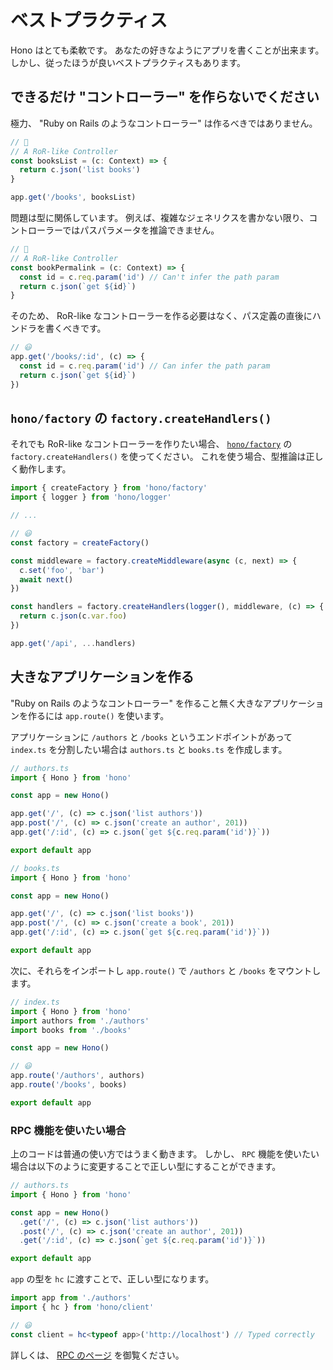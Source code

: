 # ベストプラクティス

Hono はとても柔軟です。 あなたの好きなようにアプリを書くことが出来ます。
しかし、従ったほうが良いベストプラクティスもあります。

## できるだけ "コントローラー" を作らないでください

極力、 "Ruby on Rails のようなコントローラー" は作るべきではありません。

```ts
// 🙁
// A RoR-like Controller
const booksList = (c: Context) => {
  return c.json('list books')
}

app.get('/books', booksList)
```

問題は型に関係しています。 例えば、複雑なジェネリクスを書かない限り、コントローラーではパスパラメータを推論できません。

```ts
// 🙁
// A RoR-like Controller
const bookPermalink = (c: Context) => {
  const id = c.req.param('id') // Can't infer the path param
  return c.json(`get ${id}`)
}
```

そのため、 RoR-like なコントローラーを作る必要はなく、パス定義の直後にハンドラを書くべきです。

```ts
// 😃
app.get('/books/:id', (c) => {
  const id = c.req.param('id') // Can infer the path param
  return c.json(`get ${id}`)
})
```

## `hono/factory` の `factory.createHandlers()`

それでも RoR-like なコントローラーを作りたい場合、 [`hono/factory`](/docs/helpers/factory) の `factory.createHandlers()` を使ってください。 これを使う場合、型推論は正しく動作します。

```ts
import { createFactory } from 'hono/factory'
import { logger } from 'hono/logger'

// ...

// 😃
const factory = createFactory()

const middleware = factory.createMiddleware(async (c, next) => {
  c.set('foo', 'bar')
  await next()
})

const handlers = factory.createHandlers(logger(), middleware, (c) => {
  return c.json(c.var.foo)
})

app.get('/api', ...handlers)
```

## 大きなアプリケーションを作る

"Ruby on Rails のようなコントローラー" を作ること無く大きなアプリケーションを作るには `app.route()` を使います。

アプリケーションに `/authors` と `/books` というエンドポイントがあって `index.ts` を分割したい場合は `authors.ts` と `books.ts` を作成します。

```ts
// authors.ts
import { Hono } from 'hono'

const app = new Hono()

app.get('/', (c) => c.json('list authors'))
app.post('/', (c) => c.json('create an author', 201))
app.get('/:id', (c) => c.json(`get ${c.req.param('id')}`))

export default app
```

```ts
// books.ts
import { Hono } from 'hono'

const app = new Hono()

app.get('/', (c) => c.json('list books'))
app.post('/', (c) => c.json('create a book', 201))
app.get('/:id', (c) => c.json(`get ${c.req.param('id')}`))

export default app
```

次に、それらをインポートし `app.route()` で `/authors` と `/books` をマウントします。

```ts
// index.ts
import { Hono } from 'hono'
import authors from './authors'
import books from './books'

const app = new Hono()

// 😃
app.route('/authors', authors)
app.route('/books', books)

export default app
```

### RPC 機能を使いたい場合

上のコードは普通の使い方ではうまく動きます。
しかし、 `RPC` 機能を使いたい場合は以下のように変更することで正しい型にすることができます。

```ts
// authors.ts
import { Hono } from 'hono'

const app = new Hono()
  .get('/', (c) => c.json('list authors'))
  .post('/', (c) => c.json('create an author', 201))
  .get('/:id', (c) => c.json(`get ${c.req.param('id')}`))

export default app
```

`app` の型を `hc` に渡すことで、正しい型になります。

```ts
import app from './authors'
import { hc } from 'hono/client'

// 😃
const client = hc<typeof app>('http://localhost') // Typed correctly
```

詳しくは、 [RPC のページ](/docs/guides/rpc#using-rpc-with-larger-applications) を御覧ください。
